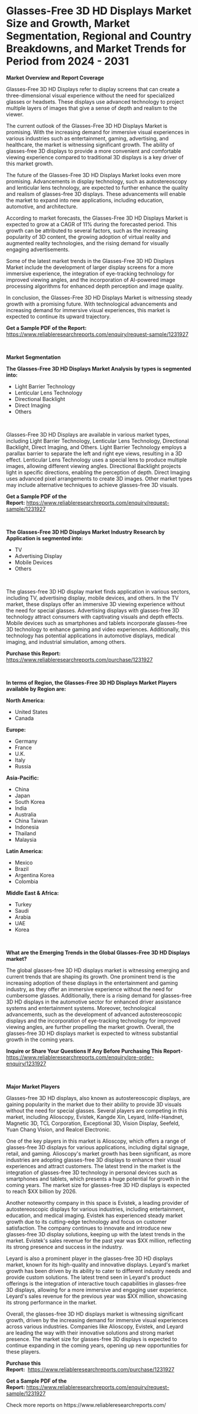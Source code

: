 <p><h1>Glasses-Free 3D HD Displays Market Size and Growth, Market Segmentation, Regional and Country Breakdowns, and Market Trends for Period from 2024 -  2031</h1></p><p><strong>Market Overview and Report Coverage</strong></p>
<p><p>Glasses-Free 3D HD Displays refer to display screens that can create a three-dimensional visual experience without the need for specialized glasses or headsets. These displays use advanced technology to project multiple layers of images that give a sense of depth and realism to the viewer.</p><p>The current outlook of the Glasses-Free 3D HD Displays Market is promising. With the increasing demand for immersive visual experiences in various industries such as entertainment, gaming, advertising, and healthcare, the market is witnessing significant growth. The ability of glasses-free 3D displays to provide a more convenient and comfortable viewing experience compared to traditional 3D displays is a key driver of this market growth.</p><p>The future of the Glasses-Free 3D HD Displays Market looks even more promising. Advancements in display technology, such as autostereoscopy and lenticular lens technology, are expected to further enhance the quality and realism of glasses-free 3D displays. These advancements will enable the market to expand into new applications, including education, automotive, and architecture.</p><p>According to market forecasts, the Glasses-Free 3D HD Displays Market is expected to grow at a CAGR of 11% during the forecasted period. This growth can be attributed to several factors, such as the increasing popularity of 3D content, the growing adoption of virtual reality and augmented reality technologies, and the rising demand for visually engaging advertisements.</p><p>Some of the latest market trends in the Glasses-Free 3D HD Displays Market include the development of larger display screens for a more immersive experience, the integration of eye-tracking technology for improved viewing angles, and the incorporation of AI-powered image processing algorithms for enhanced depth perception and image quality.</p><p>In conclusion, the Glasses-Free 3D HD Displays Market is witnessing steady growth with a promising future. With technological advancements and increasing demand for immersive visual experiences, this market is expected to continue its upward trajectory.</p></p>
<p><strong>Get a Sample PDF of the Report:</strong> <a href="https://www.reliableresearchreports.com/enquiry/request-sample/1231927">https://www.reliableresearchreports.com/enquiry/request-sample/1231927</a></p>
<p>&nbsp;</p>
<p><strong>Market Segmentation</strong></p>
<p><strong>The Glasses-Free 3D HD Displays Market Analysis by types is segmented into:</strong></p>
<p><ul><li>Light Barrier Technology</li><li>Lenticular Lens Technology</li><li>Directional Backlight</li><li>Direct Imaging</li><li>Others</li></ul></p>
<p>&nbsp;</p>
<p><p>Glasses-Free 3D HD Displays are available in various market types, including Light Barrier Technology, Lenticular Lens Technology, Directional Backlight, Direct Imaging, and Others. Light Barrier Technology employs a parallax barrier to separate the left and right eye views, resulting in a 3D effect. Lenticular Lens Technology uses a special lens to produce multiple images, allowing different viewing angles. Directional Backlight projects light in specific directions, enabling the perception of depth. Direct Imaging uses advanced pixel arrangements to create 3D images. Other market types may include alternative techniques to achieve glasses-free 3D visuals.</p></p>
<p><strong>Get a Sample PDF of the Report:</strong>&nbsp;<a href="https://www.reliableresearchreports.com/enquiry/request-sample/1231927">https://www.reliableresearchreports.com/enquiry/request-sample/1231927</a></p>
<p>&nbsp;</p>
<p><strong>The Glasses-Free 3D HD Displays Market Industry Research by Application is segmented into:</strong></p>
<p><ul><li>TV</li><li>Advertising Display</li><li>Mobile Devices</li><li>Others</li></ul></p>
<p>&nbsp;</p>
<p><p>The glasses-free 3D HD display market finds application in various sectors, including TV, advertising display, mobile devices, and others. In the TV market, these displays offer an immersive 3D viewing experience without the need for special glasses. Advertising displays with glasses-free 3D technology attract consumers with captivating visuals and depth effects. Mobile devices such as smartphones and tablets incorporate glasses-free 3D technology to enhance gaming and video experiences. Additionally, this technology has potential applications in automotive displays, medical imaging, and industrial simulation, among others.</p></p>
<p><strong>Purchase this Report:</strong>&nbsp; <a href="https://www.reliableresearchreports.com/purchase/1231927">https://www.reliableresearchreports.com/purchase/1231927</a></p>
<p>&nbsp;</p>
<p><strong>In terms of Region, the Glasses-Free 3D HD Displays Market Players available by Region are:</strong></p>
<p>
    <p> <strong> North America: </strong>
        <ul>
            <li>United States</li>
            <li>Canada</li>
        </ul>
        </p> 
    <p> <strong> Europe: </strong>
        <ul>
            <li>Germany</li>
            <li>France</li>
            <li>U.K.</li>
            <li>Italy</li>
            <li>Russia</li>
        </ul>
        </p> 
    <p> <strong> Asia-Pacific: </strong>
        <ul>
            <li>China</li>
            <li>Japan</li>
            <li>South Korea</li>
            <li>India</li>
            <li>Australia</li>
            <li>China Taiwan</li>
            <li>Indonesia</li>
            <li>Thailand</li>
            <li>Malaysia</li>
        </ul>
        </p> 
    <p> <strong> Latin America: </strong>
        <ul>
            <li>Mexico</li>
            <li>Brazil</li>
            <li>Argentina Korea</li>
            <li>Colombia</li>
        </ul>
        </p> 
    <p> <strong> Middle East & Africa: </strong>
        <ul>
            <li>Turkey</li>
            <li>Saudi</li>
            <li>Arabia</li>
            <li>UAE</li>
            <li>Korea</li>
        </ul>
    </p>
    </p>
<p>&nbsp;</p>
<p><strong>What are the Emerging Trends in the Global Glasses-Free 3D HD Displays market?</strong></p>
<p><p>The global glasses-free 3D HD displays market is witnessing emerging and current trends that are shaping its growth. One prominent trend is the increasing adoption of these displays in the entertainment and gaming industry, as they offer an immersive experience without the need for cumbersome glasses. Additionally, there is a rising demand for glasses-free 3D HD displays in the automotive sector for enhanced driver assistance systems and entertainment systems. Moreover, technological advancements, such as the development of advanced autostereoscopic displays and the incorporation of eye-tracking technology for improved viewing angles, are further propelling the market growth. Overall, the glasses-free 3D HD displays market is expected to witness substantial growth in the coming years.</p></p>
<p><strong>Inquire or Share Your Questions If Any Before Purchasing This Report</strong>- <a href="https://www.reliableresearchreports.com/enquiry/pre-order-enquiry/1231927">https://www.reliableresearchreports.com/enquiry/pre-order-enquiry/1231927</a></p>
<p>&nbsp;</p>
<p><strong>Major Market Players</strong></p>
<p><p>Glasses-free 3D HD displays, also known as autostereoscopic displays, are gaining popularity in the market due to their ability to provide 3D visuals without the need for special glasses. Several players are competing in this market, including Alioscopy, Evistek, Kangde Xin, Leyard, Inlife-Handnet, Magnetic 3D, TCL Corporation, Exceptional 3D, Vision Display, Seefeld, Yuan Chang Vision, and Realcel Electronic. </p><p>One of the key players in this market is Alioscopy, which offers a range of glasses-free 3D displays for various applications, including digital signage, retail, and gaming. Alioscopy's market growth has been significant, as more industries are adopting glasses-free 3D displays to enhance their visual experiences and attract customers. The latest trend in the market is the integration of glasses-free 3D technology in personal devices such as smartphones and tablets, which presents a huge potential for growth in the coming years. The market size for glasses-free 3D HD displays is expected to reach $XX billion by 2026.</p><p>Another noteworthy company in this space is Evistek, a leading provider of autostereoscopic displays for various industries, including entertainment, education, and medical imaging. Evistek has experienced steady market growth due to its cutting-edge technology and focus on customer satisfaction. The company continues to innovate and introduce new glasses-free 3D display solutions, keeping up with the latest trends in the market. Evistek's sales revenue for the past year was $XX million, reflecting its strong presence and success in the industry.</p><p>Leyard is also a prominent player in the glasses-free 3D HD displays market, known for its high-quality and innovative displays. Leyard's market growth has been driven by its ability to cater to different industry needs and provide custom solutions. The latest trend seen in Leyard's product offerings is the integration of interactive touch capabilities in glasses-free 3D displays, allowing for a more immersive and engaging user experience. Leyard's sales revenue for the previous year was $XX million, showcasing its strong performance in the market.</p><p>Overall, the glasses-free 3D HD displays market is witnessing significant growth, driven by the increasing demand for immersive visual experiences across various industries. Companies like Alioscopy, Evistek, and Leyard are leading the way with their innovative solutions and strong market presence. The market size for glasses-free 3D displays is expected to continue expanding in the coming years, opening up new opportunities for these players.</p></p>
<p><strong>Purchase this Report:</strong>&nbsp;&nbsp;<a href="https://www.reliableresearchreports.com/purchase/1231927">https://www.reliableresearchreports.com/purchase/1231927</a></p>
<p></p>
<p><strong>Get a Sample PDF of the Report:</strong>&nbsp;<a href="https://www.reliableresearchreports.com/enquiry/request-sample/1231927">https://www.reliableresearchreports.com/enquiry/request-sample/1231927</a></p>
<p>Check more reports on https://www.reliableresearchreports.com/</p>